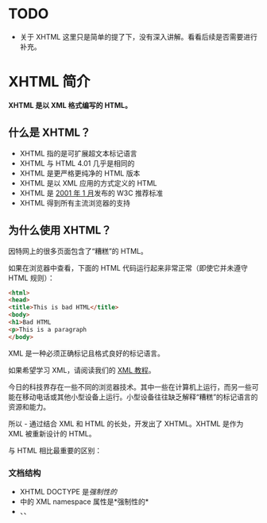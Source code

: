 # TODO
- 关于 XHTML 这里只是简单的提了下，没有深入讲解。看看后续是否需要进行补充。



# XHTML 简介

**XHTML 是以 XML 格式编写的 HTML。**

## 什么是 XHTML？

- XHTML 指的是可扩展超文本标记语言
- XHTML 与 HTML 4.01 几乎是相同的
- XHTML 是更严格更纯净的 HTML 版本
- XHTML 是以 XML 应用的方式定义的 HTML
- XHTML 是 [2001 年 1 月](http://www.w3school.com.cn/w3c/w3c_xhtml.asp)发布的 W3C 推荐标准
- XHTML 得到所有主流浏览器的支持

## 为什么使用 XHTML？

因特网上的很多页面包含了“糟糕”的 HTML。

如果在浏览器中查看，下面的 HTML 代码运行起来非常正常（即使它并未遵守 HTML 规则）：

```html
<html>
<head>
<title>This is bad HTML</title>
<body>
<h1>Bad HTML
<p>This is a paragraph
</body>
```

XML 是一种必须正确标记且格式良好的标记语言。

如果希望学习 XML，请阅读我们的 [XML 教程](http://www.w3school.com.cn/xml/index.asp)。

今日的科技界存在一些不同的浏览器技术。其中一些在计算机上运行，而另一些可能在移动电话或其他小型设备上运行。小型设备往往缺乏解释“糟糕”的标记语言的资源和能力。

所以 - 通过结合 XML 和 HTML 的长处，开发出了 XHTML。XHTML 是作为 XML 被重新设计的 HTML。

与 HTML 相比最重要的区别：

### 文档结构

- XHTML DOCTYPE 是*强制性的*
- <html> 中的 XML namespace 属性是*强制性的*
- <html>、<head>、<title> 以及 <body> 也是*强制性的*

### 元素语法

- XHTML 元素必须*正确嵌套*
- XHTML 元素必须始终*关闭*
- XHTML 元素必须*小写*
- XHTML 文档必须有*一个根元素*

### 属性语法

- XHTML 属性必须使用*小写*
- XHTML 属性值必须用*引号包围*
- XHTML 属性最小化也是*禁止的*

## <!DOCTYPE ....> 是强制性的

XHTML 文档必须进行 XHTML 文档类型声明（XHTML DOCTYPE declaration）。

您可以在 W3School 的标签参考手册中找到完整的 [XHTML 文档类型](http://www.w3school.com.cn/tags/tag_doctype.asp)。

`<html>`、`<head>`、`<title>` 以及 `<body>` 元素也必须存在，并且必须使用 `<html>` 中的 xmlns 属性为文档规定 xml 命名空间。

下面的例子展示了带有最少的必需标签的 XHTML 文档：

```html
<!DOCTYPE html PUBLIC "-//W3C//DTD XHTML 1.0 Transitional//EN"
"http://www.w3.org/TR/xhtml1/DTD/xhtml1-transitional.dtd">

<html xmlns="http://www.w3.org/1999/xhtml">

<head>
<title>Title of document</title>
</head>

<body>
......
</body>

</html>
```

## 如何从 HTML 转换到 XHTML

1. 向每张页面的第一行添加 XHTML <!DOCTYPE>
2. 向每张页面的 html 元素添加 xmlns 属性
3. 把所有元素名改为小写
4. 关闭所有空元素
5. 把所有属性名改为小写
6. 为所有属性值加引号

## 用 W3C 验证器检验 XHTML

可以在这个地方验证你的网页是不是符合 XHTML：
https://validator.w3.org/nu/



# XHTML - 元素

**XHTML 元素是以 XML 格式编写的 HTML 元素。**

## XHTML 元素 - 语法规则

- XHTML 元素必须*正确嵌套*
- XHTML 元素必须始终*关闭*
- XHTML 元素必须*小写*
- XHTML 文档必须有*一个根元素*

## XHTML 元素必须正确嵌套

在 HTML 中，某些元素可以不正确地彼此嵌套在一起，就像这样：

```html
<b><i>This text is bold and italic</b></i>
```

在 XHTML 中，所有元素必须正确地彼此嵌套，就像这样：

```html
<b><i>This text is bold and italic</i></b>
```

## XHTML 元素必须始终关闭

这是错误的：

```html
<p>This is a paragraph
<p>This is another paragraph
```

这是正确的：

```html
<p>This is a paragraph</p>
<p>This is another paragraph</p>
```

## 空元素也必须关闭

这是错误的：

```html
A break: <br>
A horizontal rule: <hr>
An image: <img src="happy.gif" alt="Happy face">
```

这是正确的：

```html
A break: <br />
A horizontal rule: <hr />
An image: <img src="happy.gif" alt="Happy face" />
```

## XHTML 元素必须小写

这是错误的：

```html
<BODY>
<P>This is a paragraph</P>
</BODY>
```

这是正确的：

```html
<body>
<p>This is a paragraph</p>
</body>
```




# XHTML - 属性

**XHTML 属性是以 XML 格式编写的 HTML 属性。**

## XHTML 属性 - 语法规则

- XHTML 属性必须使用*小写*
- XHTML 属性值必须用*引号包围*
- XHTML 属性最小化也是*禁止的*

## XHTML 属性必须使用小写

这是错误的：

```html
<table WIDTH="100%">
```

这是正确的：

```html
<table width="100%">
```

## XHTML 属性值必须用引号包围

这是错误的：

```html
<table width=100%>
```

这是正确的：

```html
<table width="100%">
```

## 禁止属性简写

这是错误的：

```html
<input checked>
<input readonly>
<input disabled>
<option selected>
```

这是正确的：

```html
<input checked="checked" />
<input readonly="readonly" />
<input disabled="disabled" />
<option selected="selected" />
```




# REF
- [W3School](http://www.w3school.com.cn)
